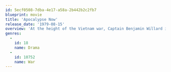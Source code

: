 ```yaml
---
id: 5ecf0508-7dba-4e17-a58a-2b442b2c2fb7
blueprint: movie
title: 'Apocalypse Now'
release_date: '1979-08-15'
overview: 'At the height of the Vietnam war, Captain Benjamin Willard is sent on a dangerous mission that, officially, "does not exist, nor will it ever exist." His goal is to locate - and eliminate - a mysterious Green Beret Colonel named Walter Kurtz, who has been leading his personal army on illegal guerrilla missions into enemy territory.'
genres:
  -
    id: 18
    name: Drama
  -
    id: 10752
    name: War
---
```

